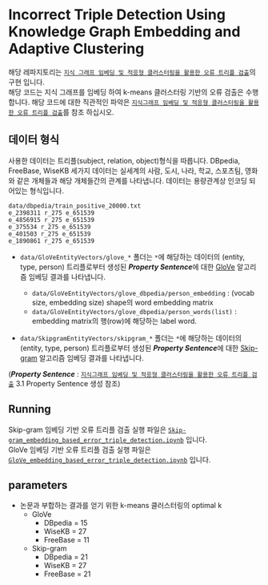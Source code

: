 # Incorrect Triple Detection Using Knowledge Graph Embedding and Adaptive Clustering
해당 레파지토리는 [`지식 그래프 임베딩 및 적응형 클러스터링을 활용한 오류 트리플 검출`](/paper/지식그래프%20임베딩%20및%20적응형%20클러스터링을%20활용한%20오류%20트리플%20검출.pdf)의 구현 입니다.  
해당 코드는 지식 그래프를 임베딩 하여 k-means 클러스터링 기반의 오류 검출은 수행합니다.
해당 코드에 대한 직관적인 파악은 [`지식그래프 임베딩 및 적응형 클러스터링을 활용한 오류 트리플 검출`](/paper/지식그래프%20임베딩%20및%20적응형%20클러스터링을%20활용한%20오류%20트리플%20검출.pdf)를 참조 하십시오.

## 데이터 형식
사용한 데이터는 트리플(subject, relation, object)형식을 따릅니다.
DBpedia, FreeBase, WiseKB 세가지 데이터는 실세계의 사람, 도시, 나라, 학교, 스포츠팀, 영화와 같은 개체들과 해당 개체들간의 관계를 나타냅니다. 데이터는 용량관계상 인코딩 되어있는 형식입니다.  

```shell
data/dbpedia/train_positive_20000.txt
e_2398311 r_275 e_651539
e_4856915 r_275 e_651539
e_375534 r_275 e_651539
e_401503 r_275 e_651539
e_1890861 r_275 e_651539
```

- `data/GloVeEntityVectors/glove_*` 폴더는 `*`에 해당하는 데이터의 (entity, type, person) 트리플로부터 생성된 ***Property Sentence***에 대한 [GloVe](https://nlp.stanford.edu/projects/glove/) 알고리즘 임베딩 결과를 나타냅니다.
	- `data/GloVeEntityVectors/glove_dbpedia/person_embedding` : (vocab size, embedding size) shape의 word embedding matrix  
	- `data/GloVeEntityVectors/glove_dbpedia/person_words(list)` : embedding matrix의 행(row)에 해당하는 label word. 
  
- `data/SkipgramEntityVectors/skipgram_*` 폴더는 `*`에 해당하는 데이터의 (entity, type, person) 트리플로부터 생성된 ***Property Sentence***에 대한 [Skip-gram](https://arxiv.org/pdf/1301.3781.pdf) 알고리즘 임베딩 결과를 나타냅니다.  

(***Property Sentence*** : [`지식그래프 임베딩 및 적응형 클러스터링을 활용한 오류 트리플 검출`](/paper/지식그래프%20임베딩%20및%20적응형%20클러스터링을%20활용한%20오류%20트리플%20검출.pdf) 3.1 Property Sentence 생성 참조)

## Running
Skip-gram 임베딩 기반 오류 트리플 검출 실행 파일은 [`Skip-gram_embedding_based_error_triple_detection.ipynb`](/Skip-gram_embedding_based_error_triple_detection.ipynb) 입니다.  
GloVe 임베딩 기반 오류 트리플 검출 실행 파일은 [`GloVe_embedding_based_error_triple_detection.ipynb`](/GloVe_embedding_based_error_triple_detection.ipynb) 입니다.


## parameters
- 논문과 부합하는 결과를 얻기 위한 k-means 클러스터링의 optimal k
	- GloVe
		- DBpedia = 15
		- WiseKB = 27
		- FreeBase = 11
	- Skip-gram
		- DBpedia = 21
		- WiseKB = 27
		- FreeBase = 21
